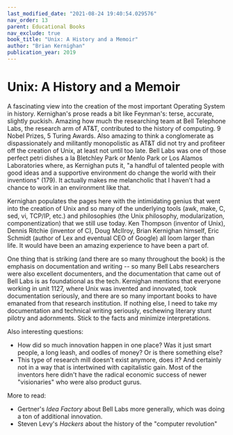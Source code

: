 ```yaml
---
last_modified_date: "2021-08-24 19:40:54.029576"
nav_order: 13
parent: Educational Books
nav_exclude: true
book_title: "Unix: A History and a Memoir"
author: "Brian Kernighan"
publication_year: 2019
---
```

# Unix: A History and a Memoir
A fascinating view into the creation of the most important Operating System in history. Kernighan's prose reads a bit like Feynman's: terse, accurate, slightly puckish. Amazing how much the researching team at Bell Telephone Labs, the research arm of AT&T, contributed to the history of computing. 9 Nobel Prizes, 5 Turing Awards. Also amazing to think a conglomerate as dispassionately and militantly monopolistic as AT&T did not try and profiteer off the creation of Unix, at least not until too late. Bell Labs was one of those perfect petri dishes a la Bletchley Park or Menlo Park or Los Alamos Laboratories where, as Kernighan puts it, "a handful of talented people with good ideas and a supportive environment do change the world with their inventions" (179). It actually makes me melancholic that I haven't had a chance to work in an environment like that.

Kernighan populates the pages here with the intimidating genius that went into the creation of Unix and so many of the underlying tools (awk, make, C, sed, vi, TCP/IP, etc.) and philosophies (the Unix philosophy, modularization, componentization) that we still use today. Ken Thompson (inventor of Unix), Dennis Ritchie (inventor of C), Doug McIlroy, Brian Kernighan himself, Eric Schmidt (author of Lex and eventual CEO of Google) all loom larger than life. It would have been an amazing experience to have been a part of.

One thing that is striking (and there are so many throughout the book) is the emphasis on documentation and writing -- so many Bell Labs researchers were also excellent documenters, and the documentation that came out of Bell Labs is as foundational as the tech. Kernighan mentions that everyone working in unit 1127, where Unix was invented and innovated, took documentation seriously, and there are so many important books to have emanated from that research institution. If nothing else, I need to take my documentation and technical writing seriously, eschewing literary stunt pilotry and adornments. Stick to the facts and minimize interpretations.

Also interesting questions:
- How did so much innovation happen in one place? Was it just smart people, a long leash, and oodles of money? Or is there something else?
- This type of research mill doesn't exist anymore, does it? And certainly not in a way that is intertwined with capitalistic gain. Most of the inventors here didn't have the radical economic success of newer "visionaries" who were also product gurus.

More to read:
- Gertner's _Idea Factory_ about Bell Labs more generally, which was doing a ton of additional innovation.
- Steven Levy's _Hackers_ about the history of the "computer revolution"